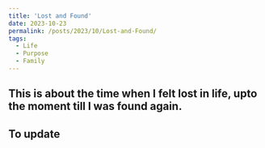 ```yaml
---
title: 'Lost and Found'
date: 2023-10-23
permalink: /posts/2023/10/Lost-and-Found/
tags:
  - Life
  - Purpose
  - Family
---
```


This is about the time when I felt lost in life, upto the moment till I was found again. 
-----
## To update